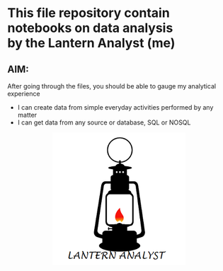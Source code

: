# This file repository contain notebooks on data analysis <br>by the Lantern Analyst (me)</br>

## AIM:

After going through the files, you should be able to gauge my analytical experience <smiles>

*   I can create data from simple everyday activities performed by any matter
*   I can get data from any source or database, SQL or NOSQL

  <center>
    <img src="lantern_analyst_logo.png" width="300" height="300"alt="lantern logo"  />
</center>
